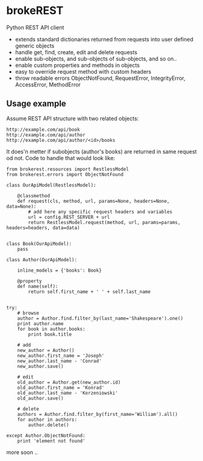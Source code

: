 brokeREST
=========

Python REST API client

- extends standard dictionaries returned from requests into user defined generic objects
- handle get, find, create, edit and delete requests
- enable sub-objects, and sub-objects of sub-objects, and so on..
- enable custom properties and methods in objects
- easy to override request method with custom headers
- throw readable errors ObjectNotFound, RequestError, IntegrityError, AccessError, MethodError


Usage example
-------------

Assume REST API structure with two related objects:

    http://example.com/api/book
	http://example.com/api/author
	http://example.com/api/author/<id>/books


It does'n metter if subobjects (author's books) are returned in same request od not. Code to handle that would look like:


    from brokerest.resources import RestlessModel
	from brokerest.errors import ObjectNotFound

    class OurApiModel(RestlessModel):
	
    	@classmethod
        def request(cls, method, url, params=None, headers=None, data=None):
			# add here any specific request headers and variables
			url = config.REST_SERVER + url
    		return RestlessModel.request(method, url, params=params, headers=headers, data=data)
			
	
	class Book(OurApiModel):
		pass
		
	class Author(OurApiModel):
		
		inline_models = {'books': Book}
		
		@property
		def name(self):
			return self.first_name + ' ' + self.last_name

	
	try:
		# browse
		author = Author.find.filter_by(last_name='Shakespeare').one()
		print author.name
		for book in author.books:
			print book.title
		
		# add
		new_author = Author()
		new_author.first_name = 'Joseph'
		new_author.last_name - 'Conrad'
		new_author.save()
		
		# edit
		old_author = Author.get(new_author.id)
		old_author.first_name = 'Konrad'
		old_author.last_name - 'Korzeniowski'
		old_author.save()
		
		# delete
		authors = Author.find.filter_by(first_name='William').all()
		for author in authors:
			author.delete()
		
	except Author.ObjectNotFound:
		print 'element not found'
		


more soon ..